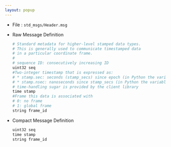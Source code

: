 ```yaml
---
layout: popup
---
```


- File : `std_msgs/Header.msg`
- Raw Message Definition

  ```py
  # Standard metadata for higher-level stamped data types.
  # This is generally used to communicate timestamped data
  # in a particular coordinate frame.
  #
  # sequence ID: consecutively increasing ID
  uint32 seq
  #Two-integer timestamp that is expressed as:
  # * stamp.sec: seconds (stamp_secs) since epoch (in Python the variable is called 'secs')
  # * stamp.nsec: nanoseconds since stamp_secs (in Python the variable is called 'nsecs')
  # time-handling sugar is provided by the client library
  time stamp
  #Frame this data is associated with
  # 0: no frame
  # 1: global frame
  string frame_id
  ```

- Compact Message Definition

  ```c
  uint32 seq
  time stamp
  string frame_id
  ```
